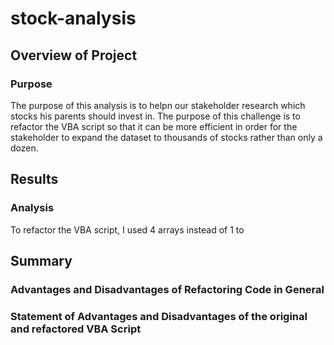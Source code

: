 # stock-analysis


## Overview of Project

### Purpose

The purpose of this analysis is to helpn our stakeholder research which stocks his parents should invest in.
The purpose of this challenge is to refactor the VBA script so that it can be more efficient in order for the stakeholder to expand the dataset to thousands of stocks rather than only a dozen. 

## Results

### Analysis 

To refactor the VBA script, I used 4 arrays instead of 1 to 



## Summary 

### Advantages and Disadvantages of Refactoring Code in General




### Statement of Advantages and Disadvantages of the original and refactored VBA Script

